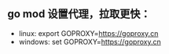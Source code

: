 ## go mod 设置代理，拉取更快：
 - linux: export GOPROXY=https://goproxy.cn
 - windows: set GOPROXY=https://goproxy.cn
 